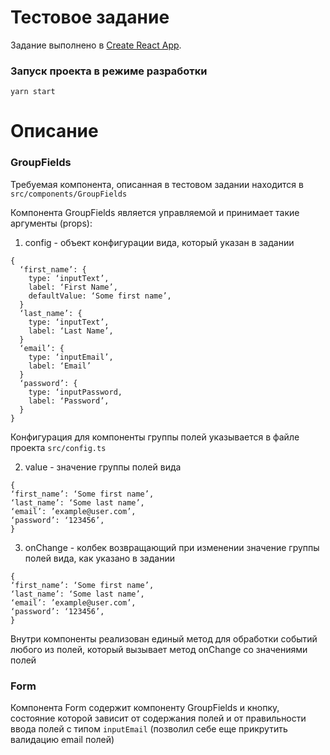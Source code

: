 # Тестовое задание

Задание выполнено в [Create React App](https://github.com/facebook/create-react-app).

### Запуск проекта в режиме разработки

`yarn start`

# Описание

### GroupFields

Требуемая компонента, описанная в тестовом задании находится в `src/components/GroupFields`

Компонента GroupFields является управляемой и принимает такие аргументы (props):

1. config - объект конфигурации вида, который указан в задании

```angular2html
{
  ‘first_name’: {
    type: ‘inputText’,
    label: ‘First Name’,
    defaultValue: ‘Some first name’,
  }
  ‘last_name’: {
    type: ‘inputText’,
    label: ‘Last Name’,
  }
  ‘email’: {
    type: ‘inputEmail’, 
    label: ‘Email’
  }
  ‘password’: {
    type: ‘inputPassword,
    label: ‘Password’,
  }
}
```

Конфигурация для компоненты группы полей указывается в файле проекта `src/config.ts`

2. value - значение группы полей вида

```angular2html
{
‘first_name’: ‘Some first name’,
‘last_name’: ‘Some last name’,
‘email’: ’example@user.com’,
‘password’: ‘123456’,
}
```

3. onChange - колбек возвращающий при изменении значение группы полей вида, как указано в задании

```angular2html
{
‘first_name’: ‘Some first name’,
‘last_name’: ‘Some last name’,
‘email’: ’example@user.com’,
‘password’: ‘123456’,
}
```

Внутри компоненты реализован единый метод для обработки событий любого из полей, который вызывает метод onChange со
значениями полей

### Form

Компонента Form содержит компоненту GroupFields и кнопку, состояние которой зависит от содержания полей и от
правильности ввода полей с типом `inputEmail` (позволил себе еще прикрутить валидацию email полей)
